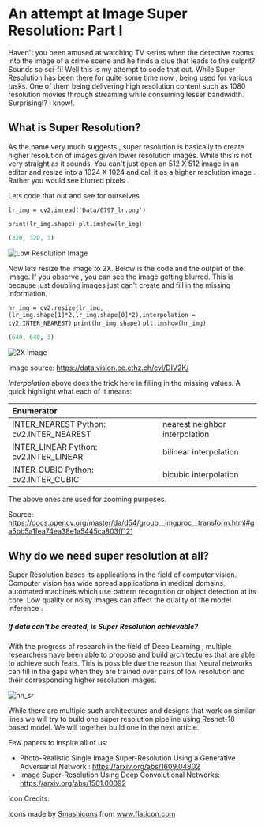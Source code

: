 # **An attempt at Image Super Resolution: Part I**

Haven't you been amused at watching TV series when the detective zooms into the image of a crime scene and he finds a clue that leads to the culprit? Sounds so sci-fi! Well this is my attempt to code that out. While Super Resolution has been there for quite some time now , being used for various tasks. One of them being delivering high resolution content such as 1080 resolution movies through streaming while consuming lesser bandwidth. Surprising!? I know!. 



## **What is Super Resolution?**

As the name very much suggests  , super resolution is basically to create higher resolution of images given lower resolution images. While this is not very straight as it sounds. You can't just open an 512 X 512 image in an editor and resize into a 1024 X 1024 and call it as a higher resolution image . Rather you would see blurred pixels . 

Lets code that out and see for ourselves

`lr_img = cv2.imread('Data/0797_lr.png')`

`print(lr_img.shape)
plt.imshow(lr_img)`



```python
(320, 320, 3)
```

![Low Resolution Image](/home/anuda/EVA/Data/0797_lr.png)

Now lets resize the image to 2X. Below is the code and the output of the image.  If you observe , you can see the image getting blurred. This is because just doubling images just can't create and fill in the missing information. 

`hr_img = cv2.resize(lr_img,(lr_img.shape[1]*2,lr_img.shape[0]*2),interpolation = cv2.INTER_NEAREST)`
`print(hr_img.shape)`
`plt.imshow(hr_img)`

```python
(640, 640, 3)
```

![2X image](/home/anuda/EVA/Data/hr_img_nn_art.png)

Image source: https://data.vision.ee.ethz.ch/cvl/DIV2K/

*Interpolation* above does the trick here in filling in the missing values. A quick highlight what each of it means:

| Enumerator                              |                                |
| :-------------------------------------- | ------------------------------ |
| INTER_NEAREST Python: cv2.INTER_NEAREST | nearest neighbor interpolation |
| INTER_LINEAR Python: cv2.INTER_LINEAR   | bilinear interpolation         |
| INTER_CUBIC Python: cv2.INTER_CUBIC     | bicubic interpolation          |

The above ones are used for zooming purposes. 

Source: https://docs.opencv.org/master/da/d54/group__imgproc__transform.html#ga5bb5a1fea74ea38e1a5445ca803ff121

## Why do we need super resolution at all?

Super Resolution bases its applications in the field of computer vision. Computer vision has wide spread applications in medical domains, automated machines which use pattern recognition or object detection at its core. Low quality or noisy images can affect the quality of the model inference .   

##### If data can't be created, is Super Resolution achievable?

With the progress of research in the field of Deep Learning , multiple researchers have been able to propose and build architectures that are able to achieve such feats. This is possible due the reason that Neural networks can fill in the gaps when they are trained over pairs of low resolution and their corresponding higher resolution images.

![nn_sr](/home/anuda/Pictures/nn_sr.png)



While there are multiple such architectures and designs that work on similar lines we will try to build one super resolution pipeline using Resnet-18 based model. We will together build one in the next article.

Few papers to inspire all of us:

- Photo-Realistic Single Image Super-Resolution Using a Generative Adversarial Network : https://arxiv.org/abs/1609.04802
- Image Super-Resolution Using Deep Convolutional Networks: https://arxiv.org/abs/1501.00092

Icon Credits:

<div>Icons made by <a href="https://www.flaticon.com/authors/smashicons" title="Smashicons">Smashicons</a> from <a href="https://www.flaticon.com/" title="Flaticon">www.flaticon.com</a></div>

## 

